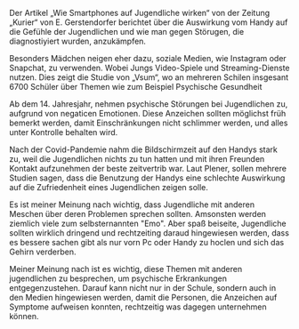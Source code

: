 

Der Artikel „Wie Smartphones auf Jugendliche wirken“ von der Zeitung „Kurier“ von E. Gerstendorfer berichtet über die Auswirkung vom Handy auf die Gefühle der Jugendlichen und wie man gegen Störugen, die diagnostiyiert wurden, anzukämpfen.

Besonders Mädchen neigen eher dazu, soziale Medien, wie Instagram oder Snapchat, zu verwenden. Wobei Jungs Video-Spiele und Streaming-Dienste nutzen. Dies zeigt die Studie von „Vsum“, wo an mehreren Schilen insgesant 6700 Schüler über Themen wie zum Beispiel Psychische Gesundheit

Ab dem 14. Jahresjahr, nehmen psychische Störungen bei Jugendlichen zu, aufgrund von negaticen Emotionen. Diese Anzeichen sollten möglichst früh bemerkt werden, damit Einschränkungen nicht schlimmer werden, und alles unter Kontrolle behalten wird.

Nach der Covid-Pandemie nahm die Bildschirmzeit auf den Handys stark zu, weil die Jugendlichen nichts zu tun hatten und mit ihren Freunden Kontakt aufzunehmen der beste zeitvertrib war. Laut Plener, sollen mehrere Studien sagen, dass die Benutzung der Handys eine schlechte Auswirkung auf die Zufriedenheit eines Jugendlichen zeigen solle. 

Es ist meiner Meinung nach wichtig, dass Jugendliche mit anderen Meschen über deren Problemen sprechen sollten. Amsonsten werden ziemlich viele zum selbsternannten "Emo". Aber spaß beiseite, Jugendliche sollten wirklich dringend und rechtzeiting daraud hingewiesen werden, dass es bessere sachen gibt als nur vorn Pc oder Handy zu hoclen und sich das Gehirn verderben. 

Meiner Meinung nach ist es wichtig, diese Themen mit anderen jugendlichen zu besprechen, um psychische Erkrankungen entgegenzustehen. Darauf kann nicht nur in der Schule, sondern auch in den Medien hingewiesen werden, damit die Personen, die Anzeichen auf Symptome aufweisen konnten, rechtzeitig was dagegen unternehmen können.
